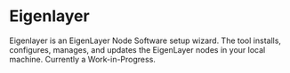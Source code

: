# Eigenlayer

Eigenlayer is an EigenLayer Node Software setup wizard. The tool installs, configures, manages, and updates the EigenLayer nodes in your local machine. Currently a Work-in-Progress.
